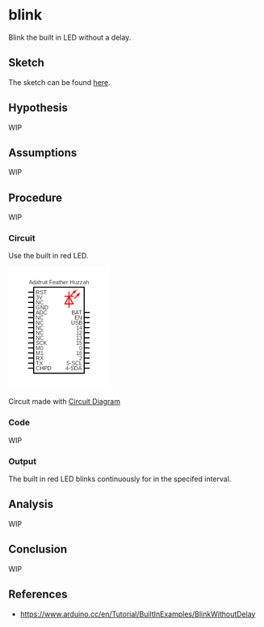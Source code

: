 # blink

Blink the built in LED without a delay.

## Sketch

The sketch can be found [here](https://github.com/nicholaswilde/solar-battery-charger/tree/main/test/blink).

## Hypothesis

WIP

## Assumptions

WIP

## Procedure

WIP

### Circuit

Use the built in red LED.

![](../assets/images/circuit-blink.png)

Circuit made with [Circuit Diagram](https://www.circuit-diagram.org/)

### Code

WIP

### Output

The built in red LED blinks continuously for in the specifed interval.

## Analysis

WIP

## Conclusion

WIP

## References
- https://www.arduino.cc/en/Tutorial/BuiltInExamples/BlinkWithoutDelay
